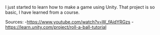 I just started to learn how to make a game using Unity. That project is so basic, I have learned from a course.

Sources:
-https://www.youtube.com/watch?v=W_fAidYRGzs
-https://learn.unity.com/project/roll-a-ball-tutorial
